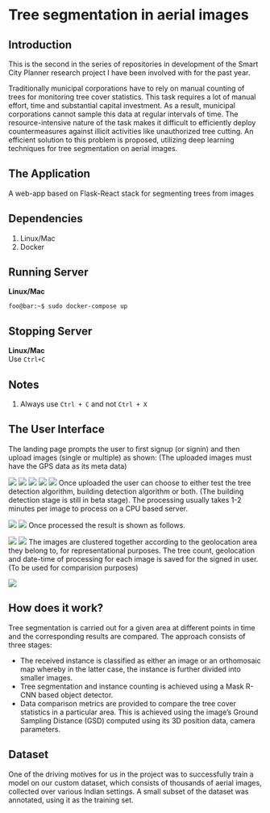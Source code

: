 # Tree segmentation in aerial images
## Introduction
This is the second in the series of repositories in development of the Smart City Planner research project I have been involved with for the past year.

Traditionally municipal corporations have to rely on manual counting of trees for monitoring tree cover statistics. This task requires a lot of manual effort, time and substantial capital investment. As a result, municipal corporations cannot sample this data at regular intervals of time. The resource-intensive nature of the task makes it difficult to efficiently deploy countermeasures against illicit activities like unauthorized tree cutting. An efficient solution to this problem is proposed, utilizing deep learning techniques for tree segmentation on aerial images.

## The Application
A web-app based on Flask-React stack for segmenting trees from images

## Dependencies
1. Linux/Mac
2. Docker

## Running Server
**Linux/Mac**
```console
foo@bar:~$ sudo docker-compose up
```

## Stopping Server
**Linux/Mac**  
Use ```Ctrl+C```

## Notes
1. Always use ```Ctrl + C``` and not ```Ctrl + X```

## The User Interface
The landing page prompts the user to first signup (or signin) and then upload images (single or multiple) as shown: (The uploaded images must have the GPS data as its meta data)

![](screenshots/step1.png)
![](screenshots/step2.png)
![](screenshots/step3.png)
![](screenshots/step4.png)
![](screenshots/step5.png)
Once uploaded the user can choose to either test the tree detection algorithm, building detection algorithm or both. (The building detection stage is still in beta stage). The processing usually takes 1-2 minutes per image to process on a CPU based server.

![](screenshots/step6.png)
![](screenshots/step7.png)
Once processed the result is shown as follows.

![](screenshots/step8.png)
![](screenshots/step9.png)
The images are clustered together according to the geolocation area they belong to, for representational purposes. The tree count, geolocation and date-time of processing for each image is saved for the signed in user. (To be used for comparision purposes)

![](screenshots/step10.png)
## How does it work?
Tree segmentation is carried out for a given area at different points in time and the corresponding results are compared. The approach consists of three stages:
* The received instance is classified as either an image or an orthomosaic map whereby in the latter case, the instance is further divided into smaller images. 
* Tree segmentation and instance counting is achieved using a Mask R-CNN based object detector. 
* Data comparison metrics are provided to compare the tree cover statistics in a particular area. This is achieved using the image’s Ground Sampling Distance (GSD) computed using its 3D position data, camera parameters.

## Dataset
One of the driving motives for us in the project was to successfully train a model on our custom dataset, which consists of thousands of aerial images, collected over various Indian settings. A small subset of the dataset was annotated, using it as the training set.
